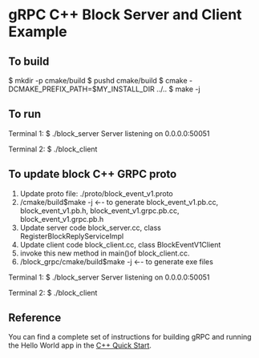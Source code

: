 # gRPC C++ Block Server and Client Example

## To build
$ mkdir -p cmake/build
$ pushd cmake/build
$ cmake -DCMAKE_PREFIX_PATH=$MY_INSTALL_DIR ../..
$ make -j

## To run
Terminal 1:
$ ./block_server 
Server listening on 0.0.0.0:50051

Terminal 2:
$ ./block_client 

## To update block C++ GRPC proto
1. Update proto file: ./proto/block_event_v1.proto
2. /cmake/build$make -j  ←- to generate block_event_v1.pb.cc, block_event_v1.pb.h, block_event_v1.grpc.pb.cc, block_event_v1.grpc.pb.h
3. Update server code block_server.cc, class RegisterBlockReplyServiceImpl
4. Update client code block_client.cc, class BlockEventV1Client
5. invoke this new method in main()of block_client.cc.
6. /block_grpc/cmake/build$make -j  ←- to generate exe files

Terminal 1:
$ ./block_server 
Server listening on 0.0.0.0:50051

Terminal 2:
$ ./block_client 

## Reference

You can find a complete set of instructions for building gRPC and running the
Hello World app in the [C++ Quick Start][].

[C++ Quick Start]: https://grpc.io/docs/languages/cpp/quickstart

